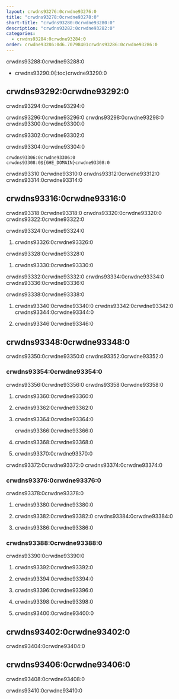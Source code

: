 ```yaml
---
layout: crwdns93276:0crwdne93276:0
title: "crwdns93278:0crwdne93278:0"
short-title: "crwdns93280:0crwdne93280:0"
description: "crwdns93282:0crwdne93282:0"
categories:
  - crwdns93284:0crwdne93284:0
order: crwdne93286:0d6.70798401crwdns93286:0crwdne93286:0
---
```

crwdns93288:0crwdne93288:0

* crwdns93290:0{:toc}crwdne93290:0

## crwdns93292:0crwdne93292:0

crwdns93294:0crwdne93294:0

crwdns93296:0crwdne93296:0 crwdns93298:0crwdne93298:0 crwdns93300:0crwdne93300:0

crwdns93302:0crwdne93302:0

crwdns93304:0crwdne93304:0

    crwdns93306:0crwdne93306:0
    crwdns93308:0${GHE_DOMAIN}crwdne93308:0
    

crwdns93310:0crwdne93310:0 crwdns93312:0crwdne93312:0 crwdns93314:0crwdne93314:0

## crwdns93316:0crwdne93316:0

crwdns93318:0crwdne93318:0 crwdns93320:0crwdne93320:0 crwdns93322:0crwdne93322:0

crwdns93324:0crwdne93324:0

1. crwdns93326:0crwdne93326:0

crwdns93328:0crwdne93328:0

1. crwdns93330:0crwdne93330:0

crwdns93332:0crwdne93332:0 crwdns93334:0crwdne93334:0 crwdns93336:0crwdne93336:0

crwdns93338:0crwdne93338:0

1. crwdns93340:0crwdne93340:0 crwdns93342:0crwdne93342:0 crwdns93344:0crwdne93344:0

2. crwdns93346:0crwdne93346:0

## crwdns93348:0crwdne93348:0

crwdns93350:0crwdne93350:0 crwdns93352:0crwdne93352:0

### crwdns93354:0crwdne93354:0

crwdns93356:0crwdne93356:0 crwdns93358:0crwdne93358:0

1. crwdns93360:0crwdne93360:0

2. crwdns93362:0crwdne93362:0

3. crwdns93364:0crwdne93364:0

    crwdns93366:0crwdne93366:0
    

1. crwdns93368:0crwdne93368:0

2. crwdns93370:0crwdne93370:0

crwdns93372:0crwdne93372:0 crwdns93374:0crwdne93374:0

### crwdns93376:0crwdne93376:0

crwdns93378:0crwdne93378:0

1. crwdns93380:0crwdne93380:0

2. crwdns93382:0crwdne93382:0 crwdns93384:0crwdne93384:0

3. crwdns93386:0crwdne93386:0

### crwdns93388:0crwdne93388:0

crwdns93390:0crwdne93390:0

1. crwdns93392:0crwdne93392:0

2. crwdns93394:0crwdne93394:0

3. crwdns93396:0crwdne93396:0

4. crwdns93398:0crwdne93398:0

5. crwdns93400:0crwdne93400:0

## crwdns93402:0crwdne93402:0

crwdns93404:0crwdne93404:0

## crwdns93406:0crwdne93406:0

crwdns93408:0crwdne93408:0

crwdns93410:0crwdne93410:0